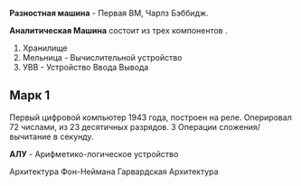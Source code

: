 **Разностная машина** - Первая ВМ, Чарлз Бэббидж.


**Аналитическая Машина** состоит из трех компонентов .
1. Хранилище 
2. Мельница - Вычислительной устройство
3. УВВ - Устройство Ввода Вывода
## Марк 1
Первый цифровой компьютер 1943 года, построен на реле. Оперировал 72 числами, из 23 десятичных разрядов. 3 Операции сложения/вычитание в секунду.

**АЛУ** - Арифметико-логическое устройство

Архитектура Фон-Неймана
Гарвардская Архитектура